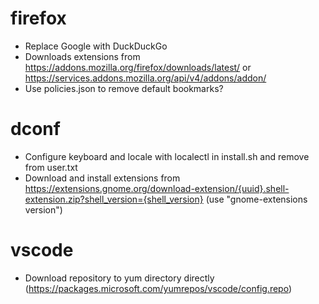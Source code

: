 # firefox
* Replace Google with DuckDuckGo
* Downloads extensions from https://addons.mozilla.org/firefox/downloads/latest/ or https://services.addons.mozilla.org/api/v4/addons/addon/
* Use policies.json to remove default bookmarks?

# dconf
* Configure keyboard and locale with localectl in install.sh and remove from user.txt
* Download and install extensions from https://extensions.gnome.org/download-extension/{uuid}.shell-extension.zip?shell_version={shell_version} (use "gnome-extensions version")

# vscode
* Download repository to yum directory directly (https://packages.microsoft.com/yumrepos/vscode/config.repo)
